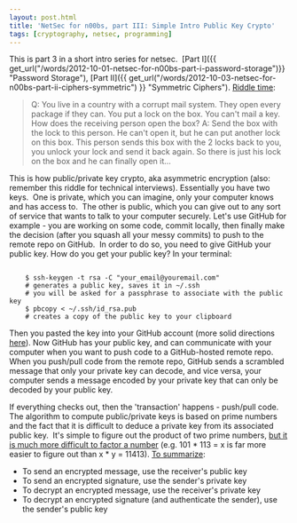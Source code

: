 ```yaml
---
layout: post.html
title: 'NetSec for n00bs, part III: Simple Intro Public Key Crypto'
tags: [cryptography, netsec, programming]
---
```


This is part 3 in a short intro series for netsec.  [Part I]({{ get_url("/words/2012-10-01-netsec-for-n00bs-part-i-password-storage")}} "Password Storage"), [Part II]({{ get_url("/words/2012-10-03-netsec-for-n00bs-part-ii-ciphers-symmetric") }} "Symmetric Ciphers"). [Riddle time][Riddle time]:

> Q: You live in a country with a corrupt mail system. They open every package if they can. You put a lock on the box. You can't mail a key. How does the receiving person open the box? 
> A: Send the box with the lock to this person. He can't open it, but he can put another lock on this box. This person sends this box with the 2 locks back to you, you unlock your lock and send it back again. So there is just his lock on the box and he can finally open it...

This is how public/private key crypto, aka asymmetric encryption (also: remember this riddle for technical interviews). Essentially you have two keys.  One is private, which you can imagine, only your computer knows and has access to.  The other is public, which you can give out to any sort of service that wants to talk to your computer securely. Let's use GitHub for example - you are working on some code, commit locally, then finally make the decision (after you squash all your messy commits) to push to the remote repo on GitHub.  In order to do so, you need to give GitHub your public key. How do you get your public key? In your terminal:

<code>
    $ ssh-keygen -t rsa -C "your_email@youremail.com" 
    # generates a public key, saves it in ~/.ssh
    # you will be asked for a passphrase to associate with the public key
    $ pbcopy < ~/.ssh/id_rsa.pub
    # creates a copy of the public key to your clipboard
</code>

Then you pasted the key into your GitHub account (more solid directions [here][here]). Now GitHub has your public key, and can communicate with your computer when you want to push code to a GitHub-hosted remote repo. When you push/pull code from the remote repo, GitHub sends a scrambled message that only your private key can decode, and vice versa, your computer sends a message encoded by your private key that can only be decoded by your public key.  

If everything checks out, then the 'transaction' happens - push/pull code. The algorithm to compute public/private keys is based on prime numbers and the fact that it is difficult to deduce a private key from its associated public key.  It's simple to figure out the product of two prime numbers, [but it is much more difficult to factor a number][number] (e.g. 101 \* 113 = x is far more easier to figure out than x \* y = 11413). [To summarize][To summarize]:

* To send an encrypted message, use the receiver's public key
* To send an encrypted signature, use the sender's private key
* To decrypt an encrypted message, use the receiver's private key
* To decrypt an encrypted signature (and authenticate the sender), use the sender's public key

[Riddle time]: http://www.reddit.com/r/AskReddit/comments/1198on/i_fucking_love_riddles_what_are_your_best_hardest/c6kfncq "AskReddit: Riddles"
[here]: https://help.github.com/articles/generating-ssh-keys "GitHub SSH key gen"
[number]: http://www.see.ed.ac.uk/it/online/memos/pkey.html "Intro to public key encryption"
[To summarize]: http://searchsecurity.techtarget.com/definition/PKI "What is PKI?"
